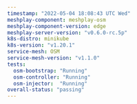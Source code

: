 ```yaml
---
timestamp: "2022-05-04 18:08:43 UTC Wed"
meshplay-component: meshplay-osm
meshplay-component-version: edge
meshplay-server-version: "v0.6.0-rc.5p"
k8s-distro: minikube
k8s-version: "v1.20.1"
service-mesh: OSM
service-mesh-version: "v1.1.0"
tests:
  osm-bootstrap: "Running"
  osm-controller: "Running"
  osm-injector:  "Running"
overall-status: "passing"
---
```

